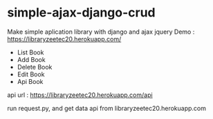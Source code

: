 # simple-ajax-django-crud
Make simple aplication library with django and ajax jquery 
Demo : https://libraryzeetec20.herokuapp.com/

- List Book
- Add Book
- Delete Book
- Edit Book
- Api Book

api url :
https://libraryzeetec20.herokuapp.com/api

run request.py, and get data api from libraryzeetec20.herokuapp.com
